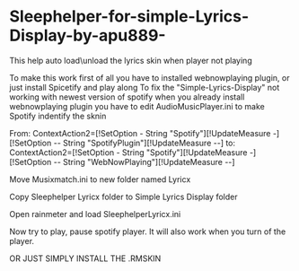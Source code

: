 # Sleephelper-for-simple-Lyrics-Display-by-apu889-

This help auto load\unload the lyrics skin when player not playing


To make this work first of all you have to installed webnowplaying plugin, or just install Spicetify and play along
To fix the "Simple-Lyrics-Display" not working with newest version of spotify when you already install webnowplaying plugin you have to edit AudioMusicPlayer.ini to make Spotify
indentify the sknin

From: ContextAction2=[!SetOption - String "Spotify"][!UpdateMeasure -][!SetOption -- String "SpotifyPlugin"][!UpdateMeasure --]
to: ContextAction2=[!SetOption - String "Spotify"][!UpdateMeasure -][!SetOption -- String "WebNowPlaying"][!UpdateMeasure --]

Move Musixmatch.ini to new folder named Lyricx

Copy Sleephelper Lyricx folder to Simple Lyrics Display folder

Open rainmeter and load SleephelperLyricx.ini

Now try to play, pause spotify player. It will also work when you turn of the player.






OR JUST SIMPLY INSTALL THE .RMSKIN 
